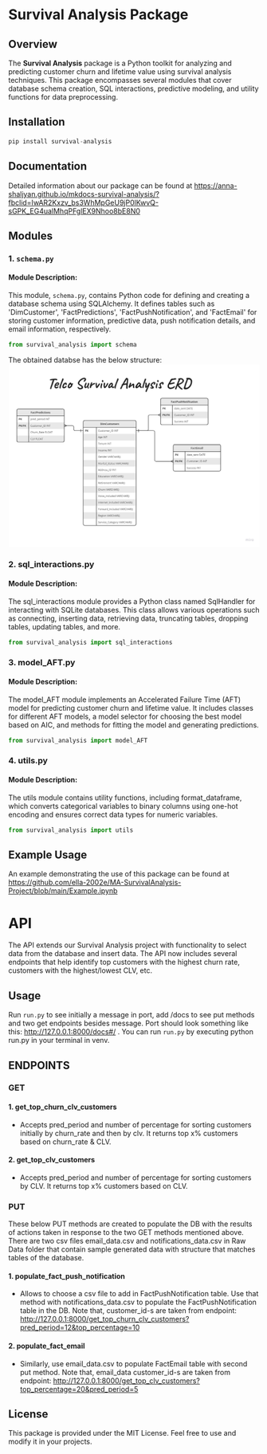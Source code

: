 # Survival Analysis Package

## Overview

The **Survival Analysis** package is a Python toolkit for analyzing and predicting customer churn and lifetime value using survival analysis techniques. This package encompasses several modules that cover database schema creation, SQL interactions, predictive modeling, and utility functions for data preprocessing.

## Installation 

```python
pip install survival-analysis
```
## Documentation

Detailed information about our package can be found at 
https://anna-shaljyan.github.io/mkdocs-survival-analysis/?fbclid=IwAR2Kxzv_bs3WhMpGeU9jP0lKwvQ-sGPK_EG4ualMhqPFglEX9Nhoo8bE8N0

## Modules

### 1. `schema.py`

#### Module Description:

This module, `schema.py`, contains Python code for defining and creating a database schema using SQLAlchemy. It defines tables such as 'DimCustomer', 'FactPredictions', 'FactPushNotification', and 'FactEmail' for storing customer information, predictive data, push notification details, and email information, respectively.

```python
from survival_analysis import schema
```

The obtained databse has the below structure:
![Database ERD](survival_analysis/docs/ERD.jpg)

### 2. sql_interactions.py

#### Module Description:

The sql_interactions module provides a Python class named SqlHandler for interacting with SQLite databases. This class allows various operations such as connecting, inserting data, retrieving data, truncating tables, dropping tables, updating tables, and more.

```python
from survival_analysis import sql_interactions
```

### 3. model_AFT.py

#### Module Description:

The model_AFT module implements an Accelerated Failure Time (AFT) model for predicting customer churn and lifetime value. It includes classes for different AFT models, a model selector for choosing the best model based on AIC, and methods for fitting the model and generating predictions.

```python
from survival_analysis import model_AFT
```

### 4. utils.py

#### Module Description:

The utils module contains utility functions, including format_dataframe, which converts categorical variables to binary columns using one-hot encoding and ensures correct data types for numeric variables.

```python
from survival_analysis import utils
```
## Example Usage

An example demonstrating the use of this package can be found at https://github.com/ella-2002e/MA-SurvivalAnalysis-Project/blob/main/Example.ipynb

# API

The API extends our Survival Analysis project with functionality to select data from the database and insert data. The API now includes several endpoints that help identify top customers with the highest churn rate, customers with the highest/lowest CLV, etc.

## Usage 

Run `run.py` to see initially a message in port, add /docs to see put methods and two get endpoints besides message.
Port should look something like this: http://127.0.0.1:8000/docs#/ . You can run `run.py` by executing python run.py in your terminal in venv. 

## ENDPOINTS

### GET

#### 1. get_top_churn_clv_customers 
- Accepts pred_period and number of percentage for sorting customers initially by churn_rate and then by clv. It returns top x% customers based on churn_rate & CLV.

#### 2. get_top_clv_customers
- Accepts pred_period and number of percentage for sorting customers by CLV. It returns top x% customers based on CLV.

### PUT

These below PUT methods are created to populate the DB with the results of actions taken in response to the two GET methods mentioned above.
There are two csv files email_data.csv and notifications_data.csv in Raw Data folder that contain sample generated data with structure that matches tables of the database.

#### 1. populate_fact_push_notification

 - Allows to choose a csv file to add in FactPushNotification table. Use that method with notifications_data.csv to populate the FactPushNotification table in the DB. Note that, customer_id-s are taken from endpoint: http://127.0.0.1:8000/get_top_churn_clv_customers?pred_period=12&top_percentage=10 

#### 2. populate_fact_email

- Similarly, use email_data.csv to populate FactEmail table with second put method. Note that, email_data customer_id-s are taken from endpoint: http://127.0.0.1:8000/get_top_clv_customers?top_percentage=20&pred_period=5


## License
This package is provided under the MIT License. Feel free to use and modify it in your projects.